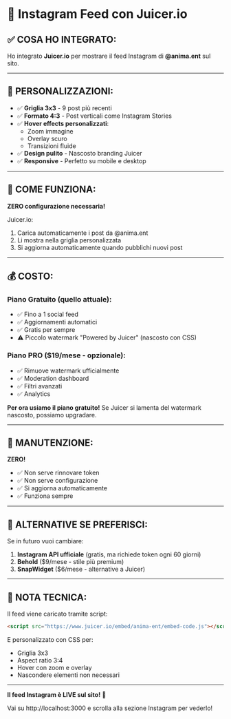 # 📱 Instagram Feed con Juicer.io

## ✅ COSA HO INTEGRATO:

Ho integrato **Juicer.io** per mostrare il feed Instagram di **@anima.ent** sul sito.

---

## 🎨 PERSONALIZZAZIONI:

- ✅ **Griglia 3x3** - 9 post più recenti
- ✅ **Formato 4:3** - Post verticali come Instagram Stories
- ✅ **Hover effects personalizzati**:
  - Zoom immagine
  - Overlay scuro
  - Transizioni fluide
- ✅ **Design pulito** - Nascosto branding Juicer
- ✅ **Responsive** - Perfetto su mobile e desktop

---

## 🚀 COME FUNZIONA:

**ZERO configurazione necessaria!**

Juicer.io:
1. Carica automaticamente i post da @anima.ent
2. Li mostra nella griglia personalizzata
3. Si aggiorna automaticamente quando pubblichi nuovi post

---

## 💰 COSTO:

### **Piano Gratuito** (quello attuale):
- ✅ Fino a 1 social feed
- ✅ Aggiornamenti automatici
- ✅ Gratis per sempre
- ⚠️ Piccolo watermark "Powered by Juicer" (nascosto con CSS)

### **Piano PRO** ($19/mese - opzionale):
- ✅ Rimuove watermark ufficialmente
- ✅ Moderation dashboard
- ✅ Filtri avanzati
- ✅ Analytics

**Per ora usiamo il piano gratuito!** Se Juicer si lamenta del watermark nascosto, possiamo upgradare.

---

## 🔄 MANUTENZIONE:

**ZERO!** 

- ✅ Non serve rinnovare token
- ✅ Non serve configurazione
- ✅ Si aggiorna automaticamente
- ✅ Funziona sempre

---

## 🎯 ALTERNATIVE SE PREFERISCI:

Se in futuro vuoi cambiare:

1. **Instagram API ufficiale** (gratis, ma richiede token ogni 60 giorni)
2. **Behold** ($9/mese - stile più premium)
3. **SnapWidget** ($6/mese - alternative a Juicer)

---

## 📝 NOTA TECNICA:

Il feed viene caricato tramite script:
```html
<script src="https://www.juicer.io/embed/anima-ent/embed-code.js"></script>
```

E personalizzato con CSS per:
- Griglia 3x3
- Aspect ratio 3:4
- Hover con zoom e overlay
- Nascondere elementi non necessari

---

**Il feed Instagram è LIVE sul sito!** 🎉

Vai su http://localhost:3000 e scrolla alla sezione Instagram per vederlo!




